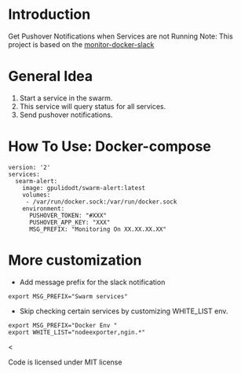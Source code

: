 # Introduction
Get Pushover Notifications when Services are not Running
Note: This project is based on the [monitor-docker-slack](https://github.com/DennyZhang/monitor-docker-slack)

# General Idea
1. Start a service in the swarm.
2. This service will query status for all services.
3. Send pushover notifications.

# How To Use: Docker-compose
```
version: '2'
services:
  searm-alert:
    image: gpulidodt/swarm-alert:latest
    volumes:
     - /var/run/docker.sock:/var/run/docker.sock
    environment:
      PUSHOVER_TOKEN: "#XXX"
      PUSHOVER_APP_KEY: "XXX"
      MSG_PREFIX: "Monitoring On XX.XX.XX.XX"
```

# More customization
- Add message prefix for the slack notification
```
export MSG_PREFIX="Swarm services"
```
- Skip checking certain services by customizing WHITE_LIST env.
```
export MSG_PREFIX="Docker Env "
export WHITE_LIST="nodeexporter,ngin.*"
```
<

Code is licensed under MIT license
